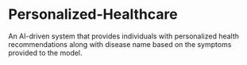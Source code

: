 # Personalized-Healthcare
An AI-driven system that provides individuals with personalized health recommendations along with disease name based on the symptoms provided to the model.
